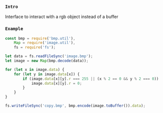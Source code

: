 
### `Intro`
Interface to interact with a rgb object instead of a buffer

### `Example`
``` javascript
const bmp = require('bmp.util'),
	Map = require('image.util'),
	fs = require('fs');

let data = fs.readFileSync('image.bmp');
let image = new Map(bmp.decode(data));

for (let x in image.data) {
	for (let y in image.data[x]) {
		if (image.data[x][y].r === 255 || (x % 2 == 0 && y % 2 === 0)) {
			image.data[x][y].r = 0;
		}
	}
}

fs.writeFileSync('copy.bmp', bmp.encode(image.toBuffer()).data);
```